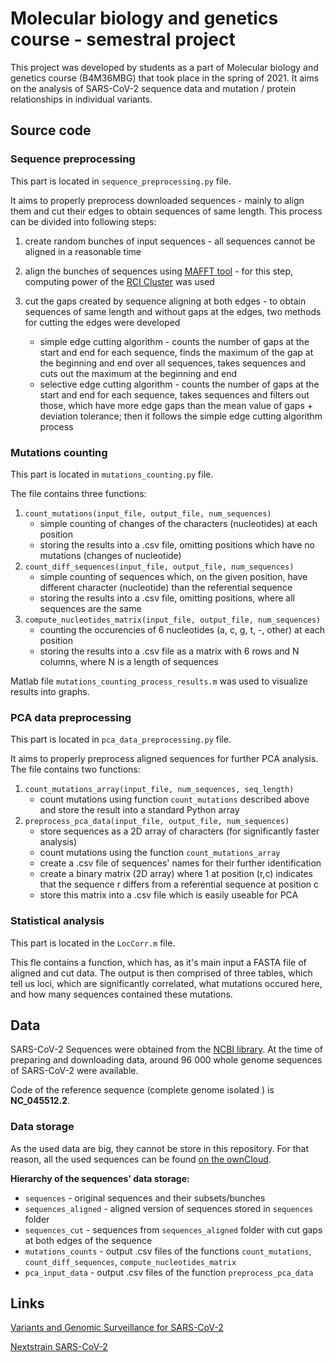 # Molecular biology and genetics course - semestral project

This project was developed by students as a part of Molecular biology and genetics course (B4M36MBG) that took place in 
the spring of 2021. It aims on the analysis of SARS-CoV-2 sequence data and mutation / protein relationships in 
individual variants.

## Source code

### Sequence preprocessing
This part is located in `sequence_preprocessing.py` file.

It aims to properly preprocess downloaded sequences - mainly
to align them and cut their edges to obtain sequences of same length. This process can be divided into following steps:
1. create random bunches of input sequences - all sequences cannot be aligned in a reasonable time
2. align the bunches of sequences using [MAFFT tool](https://mafft.cbrc.jp/alignment/software/) - for this step, 
computing power of the [RCI Cluster](https://login.rci.cvut.cz/wiki/start) was used
3. cut the gaps created by sequence aligning at both edges - to obtain sequences of same length and without gaps at
the edges, two methods for cutting the edges were developed

    - simple edge cutting algorithm - counts the number of gaps at the start and end for each sequence, finds the
     maximum of the gap at the beginning and end over all sequences, takes sequences and cuts out the maximum at the beginning
    and end
    - selective edge cutting algorithm - counts the number of gaps at the start and end for each sequence, takes 
    sequences and filters out those, which have more edge gaps than the mean value of gaps + deviation tolerance; then
    it follows the simple edge cutting algorithm process

### Mutations counting
This part is located in `mutations_counting.py` file.

The file contains three functions:
1. `count_mutations(input_file, output_file, num_sequences)`
    - simple counting of changes of the characters (nucleotides) at each position
    - storing the results into a .csv file, omitting positions which have no mutations (changes of nucleotide)
2. `count_diff_sequences(input_file, output_file, num_sequences)`
    - simple counting of sequences which, on the given position, have different character (nucleotide) than the referential sequence
    - storing the results into a .csv file, omitting positions, where all sequences are the same
3. `compute_nucleotides_matrix(input_file, output_file, num_sequences)`
    - counting the occurencies of 6 nucleotides (a, c, g, t, -, other) at each position
    - storing the results into a .csv file as a matrix with 6 rows and N columns, where N is a length of sequences

Matlab file `mutations_counting_process_results.m` was used to visualize results into graphs.


### PCA data preprocessing
This part is located in `pca_data_preprocessing.py` file.

It aims to properly preprocess aligned sequences for further PCA analysis. The file contains two functions:
1. `count_mutations_array(input_file, num_sequences, seq_length)`
    - count mutations using function `count_mutations` described above and store the result into a standard Python array
2. `preprocess_pca_data(input_file, output_file, num_sequences)`
    - store sequences as a 2D array of characters (for significantly faster analysis)
    - count mutations using the function `count_mutations_array`
    - create a .csv file of sequences' names for their further identification
    - create a binary matrix (2D array) where 1 at position (r,c) indicates that the sequence r differs from a referential sequence at position c
    - store this matrix into a .csv file which is easily useable for PCA

### Statistical analysis
This part is located in the `LocCorr.m` file.

This fle contains a function, which has, as it's main input a FASTA file of aligned and cut data. The output is then comprised of three tables, which tell us loci, which are significantly correlated, what mutations occured here, and how many sequences contained these mutations. 

## Data
SARS-CoV-2 Sequences were obtained from the [NCBI library](https://www.ncbi.nlm.nih.gov/sars-cov-2/). At the time of
preparing and downloading data, around 96 000 whole genome sequences of SARS-CoV-2 were available.

Code of the reference sequence (complete genome isolated ) is **NC_045512.2**.


### Data storage
As the used data are big, they cannot be store in this repository. For that reason, all the used sequences can be
found [on the ownCloud](https://owncloud.cesnet.cz/index.php/s/jXG08slIJbDptIo).

**Hierarchy of the sequences' data storage:**
- `sequences` - original sequences and their subsets/bunches
- `sequences_aligned` - aligned version of sequences stored in `sequences` folder
- `sequences_cut` - sequences from `sequences_aligned` folder with cut gaps at both edges of the sequence
- `mutations_counts` - output .csv files of the functions `count_mutations`, `count_diff_sequences`, `compute_nucleotides_matrix`
- `pca_input_data` - output .csv files of the function `preprocess_pca_data`


## Links
[Variants and Genomic Surveillance for SARS-CoV-2](https://www.cdc.gov/coronavirus/2019-ncov/variants/index.html)

[Nextstrain SARS-CoV-2](https://nextstrain.org/sars-cov-2)
